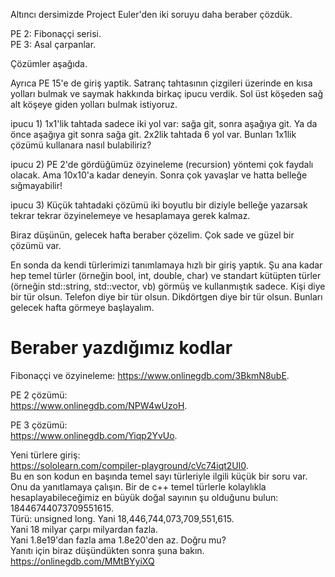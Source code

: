 Altıncı dersimizde Project Euler'den iki soruyu daha beraber çözdük. 

PE 2: Fibonaççi serisi.  
PE 3: Asal çarpanlar. 

Çözümler aşağıda.  

Ayrıca PE 15'e de giriş yaptik. Satranç tahtasının çizgileri üzerinde en kısa yolları bulmak ve saymak hakkında birkaç ipucu verdik. Sol üst köşeden sağ alt köşeye giden yolları bulmak istiyoruz.  

ipucu 1) 1x1'lik tahtada sadece iki yol var: sağa git, sonra aşağıya git. Ya da önce aşağıya git sonra sağa git. 2x2lik tahtada 6 yol var. Bunları 1x1lik çözümü kullanara nasıl bulabiliriz?  

ipucu 2) PE 2'de gördüğümüz özyineleme (recursion) yöntemi çok faydalı olacak. Ama 10x10'a kadar deneyin. Sonra çok yavaşlar ve hatta belleğe sığmayabilir!   

ipucu 3) Küçük tahtadaki çözümü iki boyutlu bir diziyle belleğe yazarsak tekrar tekrar özyinelemeye ve hesaplamaya gerek kalmaz.  

Biraz düşünün, gelecek hafta beraber çözelim. Çok sade ve güzel bir çözümü var.  

En sonda da kendi türlerimizi tanımlamaya hızlı bir giriş yaptık. Şu ana kadar hep temel türler (örneğin bool, int, double, char) ve standart kütüpten türler (örneğin std::string, std::vector, vb) görmüş ve kullanmıştık sadece. Kişi diye bir tür olsun. Telefon diye bir tür olsun. Dikdörtgen diye bir tür olsun. Bunları gelecek hafta görmeye başlayalım.    


Beraber yazdığımız kodlar
====  
Fibonaççi ve özyineleme: 
https://www.onlinegdb.com/3BkmN8ubE.  

PE 2 çözümü:  
https://www.onlinegdb.com/NPW4wUzoH.  

PE 3 çözümü:  
https://www.onlinegdb.com/Yiqp2YvUo.  

Yeni türlere giriş:  
https://sololearn.com/compiler-playground/cVc74iqt2Ul0.   
Bu en son kodun en başında temel sayı türleriyle ilgili küçük bir soru var. Onu da yanıtlamaya çalışın. Bir de c++ temel türlerle kolaylıkla hesaplayabileceğimiz en büyük doğal sayının şu olduğunu bulun:  
18446744073709551615.  
Türü: unsigned long. 
Yani 18,446,744,073,709,551,615.  
Yani 18 milyar çarpı milyardan fazla.  
Yani 1.8e19'dan fazla ama 1.8e20'den az.  Doğru mu?  
Yanıtı için biraz düşündükten sonra şuna bakın.  https://onlinegdb.com/MMtBYyiXQ
